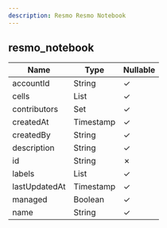 ```yaml
---
description: Resmo Resmo Notebook
---
```

resmo_notebook
--------------

| **Name**      | **Type**     | **Nullable** |
| ------------- | ------------ | ------------ |
| accountId     | String       | &check;      |
| cells         | List<String> | &check;      |
| contributors  | Set          | &check;      |
| createdAt     | Timestamp    | &check;      |
| createdBy     | String       | &check;      |
| description   | String       | &check;      |
| id            | String       | &cross;      |
| labels        | List<String> | &check;      |
| lastUpdatedAt | Timestamp    | &check;      |
| managed       | Boolean      | &check;      |
| name          | String       | &check;      |

